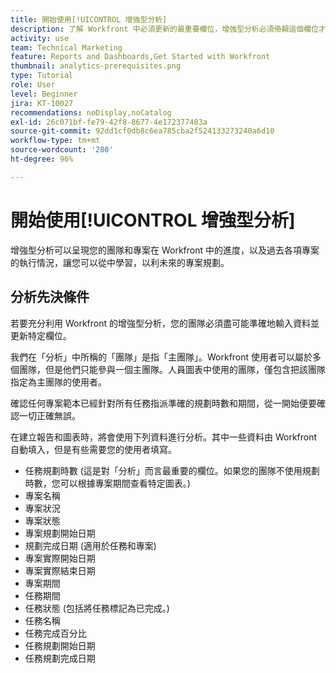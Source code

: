 ```yaml
---
title: 開始使用[!UICONTROL 增強型分析]
description: 了解 Workfront 中必須更新的最重要欄位，增強型分析必須倚賴這個欄位才能呈現您的團隊和專案在 Workfront 中的進度。
activity: use
team: Technical Marketing
feature: Reports and Dashboards,Get Started with Workfront
thumbnail: analytics-prerequisites.png
type: Tutorial
role: User
level: Beginner
jira: KT-10027
recommendations: noDisplay,noCatalog
exl-id: 26c071bf-fe79-42f8-8677-4e172377483a
source-git-commit: 92dd1cf0db8c6ea785cba2f524133273240a6d10
workflow-type: tm+mt
source-wordcount: '280'
ht-degree: 96%

---
```


# 開始使用[!UICONTROL 增強型分析]

增強型分析可以呈現您的團隊和專案在 Workfront 中的進度，以及過去各項專案的執行情況，讓您可以從中學習，以利未來的專案規劃。

## 分析先決條件

若要充分利用 Workfront 的增強型分析，您的團隊必須盡可能準確地輸入資料並更新特定欄位。

我們在「分析」中所稱的「團隊」是指「主團隊」。Workfront 使用者可以屬於多個團隊，但是他們只能參與一個主團隊。人員圖表中使用的團隊，僅包含把該團隊指定為主團隊的使用者。

確認任何專案範本已經針對所有任務指派準確的規劃時數和期間，從一開始便要確認一切正確無誤。

在建立報告和圖表時，將會使用下列資料進行分析。其中一些資料由 Workfront 自動填入，但是有些需要您的使用者填寫。

* 任務規劃時數 (這是對「分析」而言最重要的欄位。如果您的團隊不使用規劃時數，您可以根據專案期間查看特定圖表。)
* 專案名稱
* 專案狀況
* 專案狀態
* 專案規劃開始日期
* 規劃完成日期 (適用於任務和專案)
* 專案實際開始日期
* 專案實際結束日期
* 專案期間
* 任務期間
* 任務狀態 (包括將任務標記為已完成。)
* 任務名稱
* 任務完成百分比
* 任務規劃開始日期
* 任務規劃完成日期
